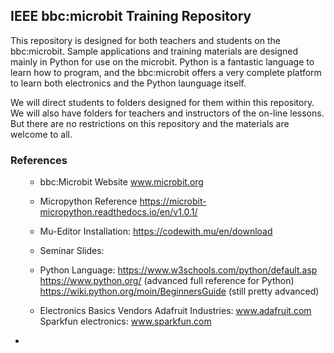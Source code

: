 ## IEEE bbc:microbit Training Repository

This repository is designed for both teachers and students on the bbc:microbit. Sample applications and training materials are designed mainly in Python for use on the microbit. Python is a fantastic language to learn how to program, and the bbc:microbit offers a very complete platform to learn both electronics and the Python launguage itself.

We will direct students to folders designed for them within this repository. We will also have folders for teachers and instructors of the on-line lessons. But there are no restrictions on this repository and the materials are welcome to all.






### References
<ul>

* bbc:Microbit Website
www.microbit.org


* Micropython Reference
https://microbit-micropython.readthedocs.io/en/v1.0.1/


* Mu-Editor Installation:
https://codewith.mu/en/download


* Seminar Slides: 


* Python Language:
https://www.w3schools.com/python/default.asp
https://www.python.org/	(advanced full reference for Python)
https://wiki.python.org/moin/BeginnersGuide  (still pretty advanced)
	

* Electronics Basics Vendors 
Adafruit Industries: www.adafruit.com
Sparkfun electronics: www.sparkfun.com



<li>
